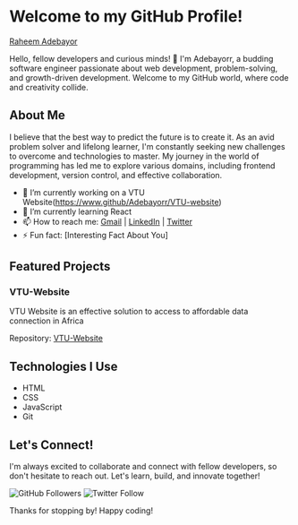 # Welcome to my GitHub Profile!

[Raheem Adebayor](www.github.com/Adebayorr)

Hello, fellow developers and curious minds! 👋 I'm Adebayorr, a budding software engineer passionate about web development, problem-solving, and growth-driven development. Welcome to my GitHub world, where code and creativity collide.

## About Me

I believe that the best way to predict the future is to create it. As an avid problem solver and lifelong learner, I'm constantly seeking new challenges to overcome and technologies to master. My journey in the world of programming has led me to explore various domains, including frontend development, version control, and effective collaboration.

- 🔭 I’m currently working on a VTU Website(https://www.github/Adebayorr/VTU-website)
- 🌱 I’m currently learning React
- 📫 How to reach me: [Gmail](raheemadebayorr@gmail.com) | [LinkedIn](https://www.linkedin.com/in/bayorrraheem) | [Twitter](https://twitter.com/bayorrcode)
- ⚡ Fun fact: [Interesting Fact About You]

## Featured Projects

### VTU-Website

VTU Website is an effective solution to access to affordable data connection in Africa

<!--![Project Screenshot](link_to_project_screenshot.png) -->

Repository: [VTU-Website](https://github.com/yourusername/project-repo)

<!-- ### [Another Project]

[Short description of the project]

![Project Screenshot](link_to_another_project_screenshot.png)

Repository: [Link to Repository](https://github.com/yourusername/another-project-repo) -->

## Technologies I Use

- HTML
- CSS
- JavaScript
- Git

<!-- ## Blog Posts

Check out some of my recent blog posts:

- [Title of Blog Post 1](link_to_blog_post_1)
- [Title of Blog Post 2](link_to_blog_post_2) -->

## Let's Connect!

I'm always excited to collaborate and connect with fellow developers, so don't hesitate to reach out. Let's learn, build, and innovate together!

![GitHub Followers]([https://img.shields.io/github/followers/Adebayorr?label=Follow&style=social](https://avatars.githubusercontent.com/u/99690108?v=4)) ![Twitter Follow](https://img.shields.io/twitter/follow/bayorrcode?label=Follow&style=social)

Thanks for stopping by! Happy coding!
